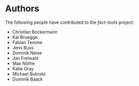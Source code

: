 Authors
=======

The following people have contributed to the *fact-tools* project:

 * Christian Bockermann
 * Kai Bruegge
 * Fabian Temme
 * Jens Buss
 * Dominik Neise
 * Jan Freiwald 
 * Max Nöthe
 * Katie Gray
 * Michael Bulinski
 * Dominik Baack
